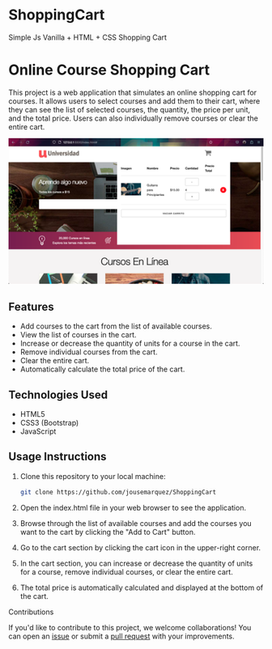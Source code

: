 # ShoppingCart
Simple Js Vanilla + HTML + CSS Shopping Cart

# Online Course Shopping Cart

This project is a web application that simulates an online shopping cart for courses. It allows users to select courses and add them to their cart, where they can see the list of selected courses, the quantity, the price per unit, and the total price. Users can also individually remove courses or clear the entire cart.

![Screenshot](screenshot.png)

## Features

- Add courses to the cart from the list of available courses.
- View the list of courses in the cart.
- Increase or decrease the quantity of units for a course in the cart.
- Remove individual courses from the cart.
- Clear the entire cart.
- Automatically calculate the total price of the cart.

## Technologies Used

- HTML5
- CSS3 (Bootstrap)
- JavaScript

## Usage Instructions

1. Clone this repository to your local machine:

   ```bash
   git clone https://github.com/jousemarquez/ShoppingCart

2. Open the index.html file in your web browser to see the application.

3. Browse through the list of available courses and add the courses you want to the cart by clicking the "Add to Cart" button.

4. Go to the cart section by clicking the cart icon in the upper-right corner.

5. In the cart section, you can increase or decrease the quantity of units for a course, remove individual courses, or clear the entire cart.

6. The total price is automatically calculated and displayed at the bottom of the cart.

Contributions

If you'd like to contribute to this project, we welcome collaborations! You can open an [issue](https://github.com/jousemarquez/ShoppingCart/issues) or submit a [pull request](https://github.com/jousemarquez/ShoppingCart/pulls) with your improvements.
